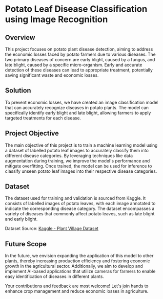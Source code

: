 # Potato Leaf Disease Classification using Image Recognition

## Overview

This project focuses on potato plant disease detection, aiming to address the economic losses faced by potato farmers due to various diseases. The two primary diseases of concern are early blight, caused by a fungus, and late blight, caused by a specific micro-organism. Early and accurate detection of these diseases can lead to appropriate treatment, potentially saving significant waste and economic losses.

## Solution

To prevent economic losses, we have created an image classification model that can accurately recognize diseases in potato plants. The model can specifically identify early blight and late blight, allowing farmers to apply targeted treatments for each disease.

## Project Objective

The main objective of this project is to train a machine learning model using a dataset of labelled potato leaf images to accurately classify them into different disease categories. By leveraging techniques like data augmentation during training, we improve the model's performance and mitigate overfitting. Once trained, the model can be used for inference to classify unseen potato leaf images into their respective disease categories.

## Dataset

The dataset used for training and validation is sourced from Kaggle. It consists of labelled images of potato leaves, with each image annotated to indicate the corresponding disease category. The dataset encompasses a variety of diseases that commonly affect potato leaves, such as late blight and early blight.

Dataset Source: [Kaggle - Plant Village Dataset](https://www.kaggle.com/datasets/arjuntejaswi/plant-village)

## Future Scope

In the future, we envision expanding the application of this model to other plants, thereby increasing production efficiency and fostering economic growth in the agricultural sector. Additionally, we aim to develop and implement AI-based applications that utilize cameras for farmers to enable easy identification of diseases in different plants.

Your contributions and feedback are most welcome! Let's join hands to enhance crop management and reduce economic losses in agriculture.




